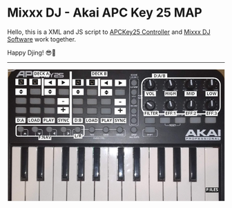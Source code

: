 # Mixxx DJ - Akai APC Key 25 MAP

Hello, this is a XML and JS script to [APCKey25 Controller](https://www.akaipro.com/apc-key-25) and [Mixxx DJ Software](https://mixxx.org/) work together.

Happy Djing! 😎🎵

---

![The San Juan Mountains are beautiful!](/apc-key-25-map.png "Akai APC Key 25 MAP")